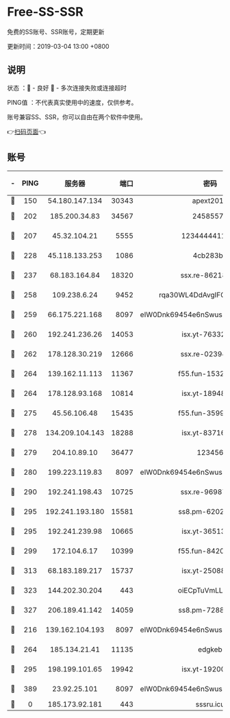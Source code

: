 # Free-SS-SSR

免费的SS账号、SSR账号，定期更新

更新时间：2019-03-04 13:00 +0800

## 说明

状态     ：🙂 - 良好 🙁 - 多次连接失败或连接超时

PING值   ：不代表真实使用中的速度，仅供参考。

账号兼容SS、SSR，你可以自由在两个软件中使用。

👉[扫码页面](https://liesauer.github.io/free-ss-ssr.github.io/)👈

## 账号

|-|PING|服务器|端口|密码|加密方式|区域|
|:----:|:----:|:-----:|-----:|:----:|:----:|:----:|
|🙂|150|54.180.147.134|30343|apext2019|chacha20|KR|
|🙂|202|185.200.34.83|34567|24585575|aes-256-cfb|US|
|🙂|207|45.32.104.21|5555|1234444411111|aes-256-cfb|SG|
|🙂|228|45.118.133.253|1086|4cb283b8|aes-256-cfb|SG|
|🙂|237|68.183.164.84|18320|ssx.re-86218823|aes-256-cfb|US|
|🙂|258|109.238.6.24|9452|rqa30WL4DdAvgIFG6Fs3znzTa|aes-256-cfb|FR|
|🙂|259|66.175.221.168|8097|eIW0Dnk69454e6nSwuspv9DmS201tQ0D|aes-256-cfb|US|
|🙂|260|192.241.236.26|14053|isx.yt-76332311|aes-256-cfb|US|
|🙂|262|178.128.30.219|12666|ssx.re-02394063|aes-256-cfb|SG|
|🙂|264|139.162.11.113|11367|f55.fun-15323985|aes-256-cfb|SG|
|🙂|264|178.128.93.168|10814|isx.yt-18948442|aes-256-cfb|SG|
|🙂|275|45.56.106.48|15435|f55.fun-35993296|aes-256-cfb|US|
|🙂|278|134.209.104.143|18288|isx.yt-83716463|aes-256-cfb|SG|
|🙂|279|204.10.89.10|36477|123456|aes-256-cfb|US|
|🙂|280|199.223.119.83|8097|eIW0Dnk69454e6nSwuspv9DmS201tQ0D|aes-256-cfb|US|
|🙂|290|192.241.198.43|10725|ssx.re-96987709|aes-256-cfb|US|
|🙂|295|192.241.193.180|15581|ss8.pm-62020197|aes-256-cfb|US|
|🙂|295|192.241.239.98|10665|isx.yt-36513640|aes-256-cfb|US|
|🙂|299|172.104.6.17|10399|f55.fun-84200112|aes-256-cfb|US|
|🙂|313|68.183.189.217|15737|isx.yt-25088836|aes-256-cfb|SG|
|🙂|323|144.202.30.204|443|oiECpTuVmLLxk4Ts|aes-256-cfb|US|
|🙂|327|206.189.41.142|14059|ss8.pm-72883299|aes-256-cfb|SG|
|🙂|216|139.162.104.193|8097|eIW0Dnk69454e6nSwuspv9DmS201tQ0D|aes-256-cfb|JP|
|🙂|264|185.134.21.41|11135|edgkeb|aes-256-cfb|GB|
|🙂|295|198.199.101.65|19942|isx.yt-19200685|aes-256-cfb|US|
|🙂|389|23.92.25.101|8097|eIW0Dnk69454e6nSwuspv9DmS201tQ0D|aes-256-cfb|US|
|🙁|0|185.173.92.181|443|sssru.icu|rc4-md5|RU|
